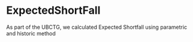 # ExpectedShortFall
As part of the UBCTG, we calculated Expected Shortfall using parametric and historic method
